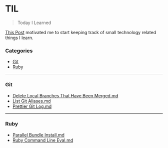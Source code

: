 # TIL 
> Today I Learned 

[This Post](https://github.com/jbranchaud/til) motivated me to start keeping track of small technology related things I learn.

### Categories
- [Git](#git)
- [Ruby](#ruby)


--- 
### Git
- [Delete Local Branches That Have Been Merged.md](git/delete-local-branches-that-have-been-merged.md)
- [List Git Aliases.md](git/list-git-aliases.md)
- [Prettier Git Log.md](git/prettier-git-log.md)

--- 
### Ruby
- [Parallel Bundle Install.md](ruby/parallel-bundle-install.md)
- [Ruby Command Line Eval.md](ruby/ruby-command-line-eval.md)
